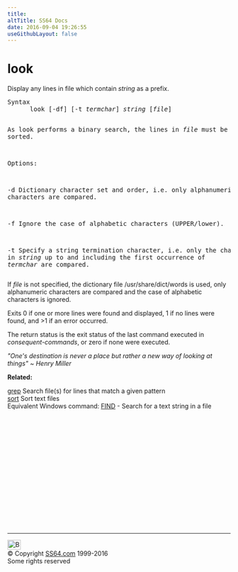 ```yaml
---
title:
altTitle: SS64 Docs
date: 2016-09-04 19:26:55
useGithubLayout: false
---
```

<!-- #BeginLibraryItem "/Library/head_bash.lbi" --><!-- #EndLibraryItem --><h1>look</h1> 
<p>Display any lines in file which contain <i>string</i> as a prefix. </p>
<pre>Syntax
      look [-df] [-t <i>termchar</i>] <i>string</i> [<i>file</i>]

 As look performs a binary search, the lines in <i>file</i> must be sorted.

Options:

 -d   Dictionary character set and order, i.e. only alphanumeric characters are compared.

 -f   Ignore the case of alphabetic characters (UPPER/lower).

 -t   Specify a string termination character, i.e. only the characters
      in <i>string </i>up to and including the first occurrence of <i>termchar</i> are compared.
</pre>
<p> If <i>file</i> is not specified, the dictionary file <span class="code">/usr/share/dict/words</span> is used, only alphanumeric characters are compared and the case of alphabetic characters is ignored.</p>
<p>Exits 0 if one or more lines were found and displayed, 1 if no lines were found, and &gt;1 if an error occurred.</p>
<p>The return status is the exit status of the last command executed 
in <var>consequent-commands</var>, or zero if none were executed. </p>
<p class="quote"><i>"One's destination is never a place but rather a new way of looking at things" ~ Henry Miller</i></p>
<p><b>Related:</b></p>
<p><a href="for.html">  </a><a href="grep.html">grep</a> Search file(s) for lines that match a given pattern<br>
<a href="sort.html">sort</a> Sort text files<br>
Equivalent Windows command:  <a href="../nt/find.html">FIND</a> - Search for a text string in a file</p><!-- #BeginLibraryItem "/Library/foot_bash.lbi" --><p>
<!-- bash300 -->
<ins class="adsbygoogle" style="display:inline-block;width:300px;height:250px" data-ad-client="ca-pub-6140977852749469" data-ad-slot="4615356305"></ins>
<script>
(adsbygoogle = window.adsbygoogle || []).push({});
</script></p>
<hr>
<div id="bl" class="footer"><a href="look.html#"><img src="../images/top.png" width="30" height="22" alt="Back to the Top"></a></div>
<div id="br" class="footer, tagline">© Copyright <a href="../index.html">SS64.com</a> 1999-2016<br>
Some rights reserved</div><!-- #EndLibraryItem -->

